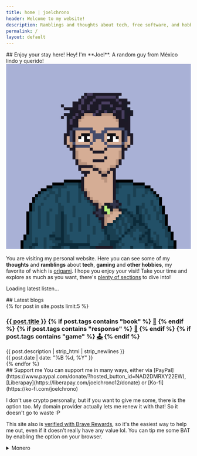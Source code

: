 ```yaml
---
title: home | joelchrono
header: Welcome to my website!
description: Ramblings and thoughts about tech, free software, and hobbies of my life, shared bit by bit.
permalink: /
layout: default
---
```


<article markdown=1>
## Enjoy your stay here!
Hey! I'm **Joel**. A random guy from México lindo y querido!
<div class=bio>
<img src="/assets/img/pfp_closeup.png">
<div markdown=1>

You are visiting my personal website. Here you can see some of my **thoughts** and **ramblings** about **tech**, **gaming** and **other hobbies**, my favorite of which is [origami](/origami). I hope you enjoy your visit!
Take your time and explore as much as you want, there's [plenty of sections](/more/) to dive into!

<div id="latest-listen">
  <p>Loading latest listen...</p>
</div>

</div>
</div>
</article>

<!-- Place this where you want the latest song info to show -->

<script>
  async function getLatestListen(username) {
    const url = `https://api.listenbrainz.org/1/user/${username}/listens?count=1`;
    const container = document.getElementById('latest-listen');

    try {
      const response = await fetch(url);
      const data = await response.json();
      
      console.log(data); // Log the raw JSON to check its structure

      if (data.payload && data.payload.listens && data.payload.listens.length > 0) {
        const listen = data.payload.listens[0];
        const track = listen.track_metadata.track_name;
        const artist = listen.track_metadata.artist_name;
        const albumArt = listen.track_metadata.album_art_url;
        const listenedAt = new Date(listen.listened_at * 1000); // Convert timestamp
        const dateFormatted = listenedAt.toLocaleString();

        // Build the content in the format similar to your bash script
        container.innerHTML = `
          <div><b>Last listened track:</b></br>
          <i>${track}</i> by <i>${artist}</i>. <br>${dateFormatted}</div>
        `;
        if (albumArt) {
        container.innerHTML += `<p><strong>Album Art:</strong></p>
        <img src="${albumArt}" alt="Album Art" style="width: 100px; height: 100px; border-radius: 8px; border: 2px solid #ddd;">
        `
        }
        else{

        }
      } else {
        container.innerHTML = `<p>No recent listens found.</p>`;
      }
    } catch (error) {
      console.error("Error fetching listen:", error);
      container.innerHTML = `<p>Failed to load latest listen.</p>`;
    }
  }

  // Replace this with your actual ListenBrainz username
  getLatestListen("joel76");
</script>



<article markdown="1">
## Latest blogs
<div class="flex-container">
{% for post in site.posts limit:5 %}
<article>
  <h3 class="post">
  <a href="{{ post.url }}">{{ post.title }}</a>
{% if post.tags contains "book" %}
<a href="/more/tags/book">📖</a>
{% endif %}
{% if post.tags contains "response" %}
<a href="/more/tags/response">💬</a>
{% endif %}
{% if post.tags contains "game" %}
<a href="/more/tags/game">🕹</a>
{% endif %}
  </h3>
  <div class="blog-description">{{ post.description | strip_html | strip_newlines }}</div>
  <span class="post-date"><time datetime="{{ post.date }}">{{ post.date | date: "%B %d, %Y" }}</time></span>
</article>
{% endfor %} 
</div>
</article>

<article markdown="1" >
## Support me
You can support me in many ways, either via [PayPal](https://www.paypal.com/donate/?hosted_button_id=NAD2DMRXY22EW), [Liberapay](https://liberapay.com/joelchrono12/donate) or [Ko-fi](https://ko-fi.com/joelchrono)

I don't use crypto personally, but if you want to give me some, there is the option too. My domain provider actually lets me renew it with that! So it doesn't go to waste :P

This site also is [verified with Brave Rewards](https://brave.com/), so it's the easiest way to help me out, even if it doesn't really have any value lol. You can tip me some BAT by enabling the option on your browser.

<details>
<summary>Monero</summary>
I only use <b>Monero</b> since at least its something anonymous and privacy respecting!
<pre>
45Y7FRc1SfrB8YsoJKnoWqTxRaLdFRghaB5EvVaLhs3BMmr3mT5jsooKVVefyF6m4Hg3CyM24q7Ck6TrnbhWmmEMLVJmc1e
</pre>
<div style="display: flex;justify-content: center">
<img alt="45Y7FRc1SfrB8YsoJKnoWqTxRaLdFRghaB5EvVaLhs3BMmr3mT5jsooKVVefyF6m4Hg3CyM24q7Ck6TrnbhWmmEMLVJmc1e" src="./assets/img/test.png"/>
</div>
</details>
</article>
